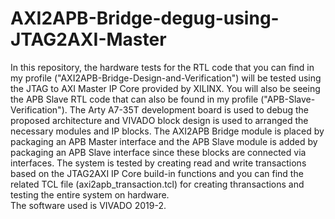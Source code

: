 # AXI2APB-Bridge-degug-using-JTAG2AXI-Master
In this repository, the hardware tests for the RTL code that you can find in my profile ("AXI2APB-Bridge-Design-and-Verification") will be tested using the JTAG to AXI Master IP Core provided by XILINX. You will also be seeing the APB Slave RTL code that can also be found in my profile ("APB-Slave-Verification"). The Arty A7-35T development board is used to debug the proposed architecture and VIVADO block design is used to arranged the necessary modules and IP blocks. The AXI2APB Bridge module is placed by packaging an APB Master interface and the APB Slave module is added by packaging an APB Slave interface since these blocks are connected via interfaces.
The system is tested by creating read and write transactions based on the JTAG2AXI IP Core build-in functions and you can find the related TCL file (axi2apb_transaction.tcl) for creating thransactions and testing the entire system on hardware.  
The software used is VIVADO 2019-2.
